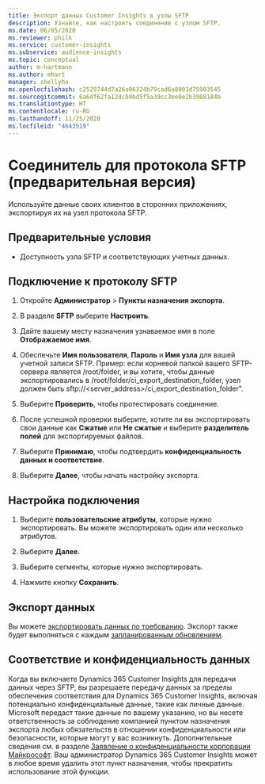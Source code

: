 ```yaml
---
title: Экспорт данных Customer Insights в узлы SFTP
description: Узнайте, как настроить соединение с узлом SFTP.
ms.date: 06/05/2020
ms.reviewer: philk
ms.service: customer-insights
ms.subservice: audience-insights
ms.topic: conceptual
author: m-hartmann
ms.author: mhart
manager: shellyha
ms.openlocfilehash: c2529744d7a26a06324b79cad6a8001d75903545
ms.sourcegitcommit: 6a6df62fa12dcb9bd5f5a39cc3ee0e2b3988184b
ms.translationtype: HT
ms.contentlocale: ru-RU
ms.lasthandoff: 11/25/2020
ms.locfileid: "4643519"
---
```

# <a name="connector-for-sftp-preview"></a>Соединитель для протокола SFTP (предварительная версия)

Используйте данные своих клиентов в сторонних приложениях, экспортируя их на узел протокола SFTP.

## <a name="prerequisites"></a>Предварительные условия

- Доступность узла SFTP и соответствующих учетных данных.

## <a name="connect-to-sftp"></a>Подключение к протоколу SFTP

1. Откройте **Администратор** > **Пункты назначения экспорта**.

1. В разделе **SFTP** выберите **Настроить**.

1. Дайте вашему месту назначения узнаваемое имя в поле **Отображаемое имя**.

1. Обеспечьте **Имя пользователя**, **Пароль** и **Имя узла** для вашей учетной записи SFTP. Пример: если корневой папкой вашего SFTP-сервера является /root/folder, и вы хотите, чтобы данные экспортировались в /root/folder/ci_export_destination_folder, узел должен быть sftp://<server_address>/ci_export_destination_folder".

1. Выберите **Проверить**, чтобы протестировать соединение.

1. После успешной проверки выберите, хотите ли вы экспортировать свои данные как **Сжатые** или **Не сжатые** и выберите **разделитель полей** для экспортируемых файлов.

1. Выберите **Принимаю**, чтобы подтвердить **конфиденциальность данных и соответствие**.

1. Выберите **Далее**, чтобы начать настройку экспорта.

## <a name="configure-the-connection"></a>Настройка подключения

1. Выберите **пользовательские атрибуты**, которые нужно экспортировать. Вы можете экспортировать один или несколько атрибутов.

1. Выберите **Далее**.

1. Выберите сегменты, которые нужно экспортировать.

1. Нажмите кнопку **Сохранить**.

## <a name="export-the-data"></a>Экспорт данных

Вы можете [экспортировать данных по требованию](export-destinations.md). Экспорт также будет выполняться с каждым [запланированным обновлением](system.md#schedule-tab).

## <a name="data-privacy-and-compliance"></a>Соответствие и конфиденциальность данных

Когда вы включаете Dynamics 365 Customer Insights для передачи данных через SFTP, вы разрешаете передачу данных за пределы обеспечения соответствия для Dynamics 365 Customer Insights, включая потенциально конфиденциальные данные, такие как личные данные. Microsoft передаст такие данные по вашему указанию, но вы несете ответственность за соблюдение компанией пунктом назначения экспорта любых обязательств в отношении конфиденциальности или безопасности, которые могут у вас возникнуть. Дополнительные сведения см. в разделе [Заявление о конфиденциальности корпорации Майкрософт](https://go.microsoft.com/fwlink/?linkid=396732).
Ваш администратор Dynamics 365 Customer Insights может в любое время удалить этот пункт назначения, чтобы прекратить использование этой функции.

